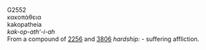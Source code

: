 <body>
  <p>G2552<br>  κακοπάθεια  <br> kakopatheia  <br><i>kak-op-ath‘-i-ah </i><br>From a compound of <a href="g2256.htm">2256</a> and <a href="g3806.htm">3806</a>  <i>hardship:</i> - suffering affliction.<br></p>
 </body>
